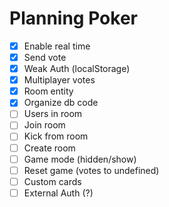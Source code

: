# Planning Poker

- [x] Enable real time
- [x] Send vote
- [x] Weak Auth (localStorage)
- [x] Multiplayer votes
- [x] Room entity
- [x] Organize db code
- [ ] Users in room
- [ ] Join room
- [ ] Kick from room
- [ ] Create room
- [ ] Game mode (hidden/show)
- [ ] Reset game (votes to undefined)
- [ ] Custom cards
- [ ] External Auth (?)
